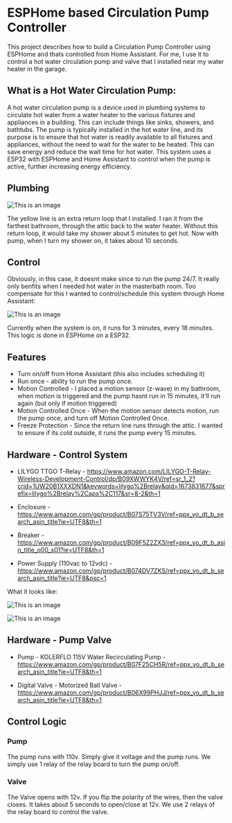 # ESPHome based Circulation Pump Controller

This project describes how to build a Circulation Pump Controller using ESPHome and thats controlled from Home Assistant.  For me, I use it to control a hot water circulation pump and valve that I installed near my water heater in the garage.

## What is a Hot Water Circulation Pump:

A hot water circulation pump is a device used in plumbing systems to circulate hot water from a water heater to the various fixtures and appliances in a building. This can include things like sinks, showers, and bathtubs. The pump is typically installed in the hot water line, and its purpose is to ensure that hot water is readily available to all fixtures and appliances, without the need to wait for the water to be heated. This can save energy and reduce the wait time for hot water. This system uses a ESP32 with ESPHome and Home Assistant to control when the pump is active, further increasing energy efficiency.


## Plumbing
![This is an image](https://github.com/dresslerc/esphome-circulation-pump-controller/blob/main/circpump.png)

The yellow line is an extra return loop that I installed.  I ran it from the farthest bathroom, through the attic back to the water heater.  Without this return loop, it would take my shower about 5 minutes to get hot.  Now with pump, when I turn my shower on, it takes about 10 seconds.

## Control
Obviously, in this case, it doesnt make since to run the pump 24/7.  It really only benfits when I needed hot water in the masterbath room.  Too compensate for this I wanted to control/schedule this system through Home Assistant:

![This is an image](https://github.com/dresslerc/esphome-circulation-pump-controller/blob/main/ha_pump.png)

Currently when the system is on, it runs for 3 minutes, every 18 minutes.  This logic is done in ESPHome on a ESP32.  

## Features
- Turn on/off from Home Assistant (this also includes scheduling it)
- Run once - ability to run the pump once.
- Motion Controlled - I placed a motion sensor (z-wave) in my bathroom, when motion is triggered and the pump hasnt run in 15 minutes, it'll run again (but only if motion triggered)
- Motion Controlled Once - When the motion sensor detects motion, run the pump once, and turn off Motion Controlled Once.
- Freeze Protection - Since the return line runs through the attic.  I wanted to ensure if its cold outside, it runs the pump every 15 minutes.

## Hardware - Control System

- LILYGO TTGO T-Relay - https://www.amazon.com/LILYGO-T-Relay-Wireless-Development-Control/dp/B09XWWYK4V/ref=sr_1_2?crid=1UW20B1XXXDN1&keywords=lilygo%2Brelay&qid=1673831677&sprefix=lilygo%2Brelay%2Caps%2C117&sr=8-2&th=1

- Enclosure - https://www.amazon.com/gp/product/B07S75TV3V/ref=ppx_yo_dt_b_search_asin_title?ie=UTF8&th=1

- Breaker - https://www.amazon.com/gp/product/B09F5Z2ZX3/ref=ppx_yo_dt_b_asin_title_o00_s01?ie=UTF8&th=1

- Power Supply (110vac to 12vdc) - https://www.amazon.com/gp/product/B074DV7ZKS/ref=ppx_yo_dt_b_search_asin_title?ie=UTF8&psc=1

What it looks like:

![This is an image](https://github.com/dresslerc/esphome-circulation-pump-controller/blob/main/controlbox.png)

![This is an image](https://github.com/dresslerc/esphome-circulation-pump-controller/blob/main/controlboxcover.png)

## Hardware - Pump Valve

- Pump - KOLERFLO 115V Water Recirculating Pump - https://www.amazon.com/gp/product/B07F25CH5R/ref=ppx_yo_dt_b_search_asin_title?ie=UTF8&th=1

- Digital Valve - Motorized Ball Valve - https://www.amazon.com/gp/product/B06X99PHJJ/ref=ppx_yo_dt_b_search_asin_title?ie=UTF8&th=1

## Control Logic

### Pump
The pump runs with 110v.  Simply give it voltage and the pump runs.  We simply use 1 relay of the relay board to turn the pump on/off.

### Valve
The Valve opens with 12v.  If you flip the polarity of the wires, then the valve closes.  It takes about 5 seconds to open/close at 12v.  We use 2 relays of the relay board to control the valve.
